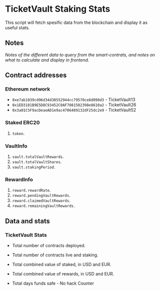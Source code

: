 # TicketVault Staking Stats

This script will fetch spesific data from the blockchain and display it as useful stats.  

## **Notes**

_Notes of the different data to query from the smart-contrats, and notes on what to calculate and display in frontend._

## **Contract addresses**

### Ethereum network
* `0xe7ab1839cd96d34d38552944cc79570ce8d098d3` - TicketVault13
* `0x1ED3181B9E5D8C93452C0AF7081502398e8610a2` - TicketVault26
* `0x3a01C5F9acDeaeAD1e9ac4706489132dF25dc2e9` - TicketVault52

### Staked ERC20

1. `token`.  

### VaultInfo

1. `vault.totalVaultRewards`.  
2. `vault.totalVaultShares`.
3. `vault.stakingPeriod`.

### RewardInfo

1. `reward.rewardRate`.
2. `reward.pendingVaultRewards`.
3. `reward.claimedVaultRewards`.
4. `reward.remainingVaultRewards`.

## **Data and stats**

### TicketVault Stats

* Total number of contracts deployed.
* Total number of contracts live and staking.

* Total combined value of staked, in USD and EUR.
* Total combined value of rewards, in USD and EUR.

* Total days funds safe - No hack Counter 

### 

